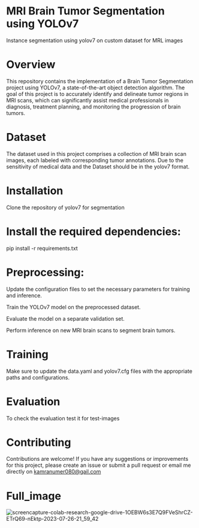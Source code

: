 # MRI Brain Tumor Segmentation using YOLOv7

Instance segmentation using yolov7 on custom dataset for MRL images


# Overview
This repository contains the implementation of a Brain Tumor Segmentation project using YOLOv7, a state-of-the-art object detection algorithm. The goal of this project is to accurately identify and delineate tumor regions in MRI scans, which can significantly assist medical professionals in diagnosis, treatment planning, and monitoring the progression of brain tumors.

# Dataset
The dataset used in this project comprises a collection of MRI brain scan images, each labeled with corresponding tumor annotations. Due to the sensitivity of medical data and the Dataset should be in the yolov7 format.

# Installation
Clone the repository of yolov7 for segmentation
# Install the required dependencies:
pip install -r requirements.txt

# Preprocessing:
Update the configuration files to set the necessary parameters for training and inference.

Train the YOLOv7 model on the preprocessed dataset.

Evaluate the model on a separate validation set.

Perform inference on new MRI brain scans to segment brain tumors.

# Training

Make sure to update the data.yaml and yolov7.cfg files with the appropriate paths and configurations.

# Evaluation
To check the evaluation test it for test-images

# Contributing
Contributions are welcome! If you have any suggestions or improvements for this project, please create an issue or submit a pull request or email me directly on kamranumer080@gail.com

# Full_image 
![screencapture-colab-research-google-drive-1OEBW6s3E7Q9FVeShrCZ-ETrQ69-nEktp-2023-07-26-21_59_42](https://github.com/KamranUmer/MRI-Tumor-segmentation/assets/86089489/4491a8cf-6e81-4b07-9921-d8d47f1d1be2)
